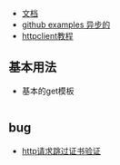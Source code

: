 - [文档](http://hc.apache.org/)   
- [github examples 异步的](https://github.com/apache/httpcomponents-client/blob/5.1.x/httpclient5/src/test/java/org/apache/hc/client5/http/examples/AsyncClientHttpExchange.java)
- [httpclient教程](http://hc.apache.org/httpcomponents-client-4.5.x/current/tutorial/html/index.html) 
## 基本用法
- 基本的get模板
```

```
## bug
- [http请求跳过证书验证](https://blog.csdn.net/qq_38603819/article/details/87205463)
